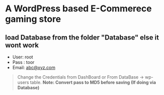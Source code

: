 # A WordPress based E-Commerece gaming store
## load Database from the folder "Database" else it wont work

* User: root
* Pass : toor
* Email: abc@xyz.com


> Change the Credentials from DashBoard or From DataBase -> wp-users table.
**Note: Convert pass to MD5 before saving (If doing via Database)**
